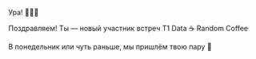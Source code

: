 Ура\! 💙💙💙

Поздравляем\! Ты — новый участник встреч T1 Data ☕ Random Coffee

В понедельник или чуть раньше, мы пришлём твою пару 📨️